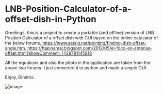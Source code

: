 # LNB-Position-Calculator-of-a-offset-dish-in-Python
Greetings, this is a project to create a portable (and offline) version of LNB Position Calculator of a offset dish with GUI based on the online calucator of the below forums,
https://www.satsig.net/pointing/finding-dish-offset-angle.htm, https://ftapinamar.blogspot.com/2012/05/el-foco-en-antenas-offset.html?showComment=1429781145918

All the equations and also the photo in the application are taken from the above two forums. I just converted it to python and made a simple GUI.

Enjoy,
Dimitris.

![image](https://github.com/user-attachments/assets/435b6493-a2b1-4c45-8203-39d88b9d2e71)
